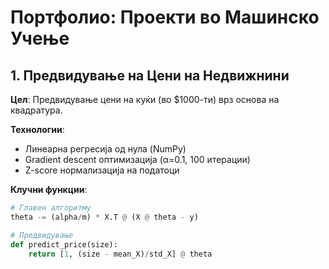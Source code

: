# Портфолио: Проекти во Машинско Учење

## 1. Предвидување на Цени на Недвижнини
**Цел**: Предвидување цени на куќи (во $1000-ти) врз основа на квадратура.

**Технологии**:
- Линеарна регресија од нула (NumPy)
- Gradient descent оптимизација (α=0.1, 100 итерации)
- Z-score нормализација на податоци

**Клучни функции**:
```python
# Главен алгоритму
theta -= (alpha/m) * X.T @ (X @ theta - y)

# Предвидување
def predict_price(size):
    return [1, (size - mean_X)/std_X] @ theta
